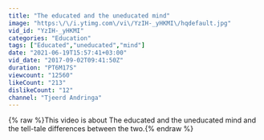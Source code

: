```yaml
---
title: "The educated and the uneducated mind"
image: "https:\/\/i.ytimg.com\/vi\/YzIH-_yHKMI\/hqdefault.jpg"
vid_id: "YzIH-_yHKMI"
categories: "Education"
tags: ["Educated","uneducated","mind"]
date: "2021-06-19T15:57:41+03:00"
vid_date: "2017-09-02T09:41:50Z"
duration: "PT6M17S"
viewcount: "12560"
likeCount: "213"
dislikeCount: "12"
channel: "Tjeerd Andringa"
---
```

{% raw %}This video is about The educated and the uneducated mind and the tell-tale differences between the two.{% endraw %}

